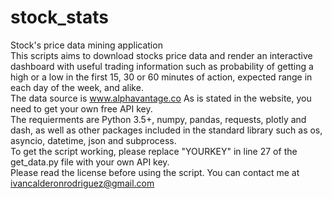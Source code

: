 # stock_stats
Stock's price data mining application<br>
This scripts aims to download stocks price data and render an interactive dashboard with
useful trading information such as probability of getting a high or a low in the first 15, 30 or 60 minutes of action,
expected range in each day of the week, and alike.<br>
The data source is www.alphavantage.co As is stated in the website, you need to get  your own  free API key.<br>
The requierments are Python 3.5+, numpy, pandas, requests, plotly and dash, as well as other packages included in the
standard library such as os, asyncio, datetime, json and subprocess.<br>
To get the script working, please replace "YOURKEY" in line 27 of the get_data.py file with your own API key.<br>
Please read the license before using the script. You can contact me at ivancalderonrodriguez@gmail.com<br>

